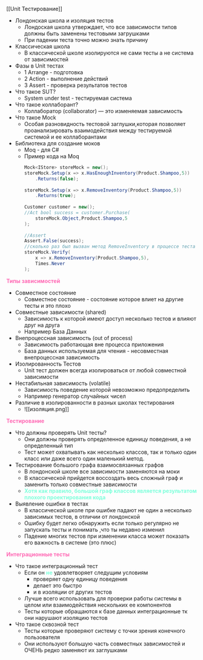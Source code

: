 [[Unit Тестирование]]

- Лондонская школа и изоляция тестов
	- Лондоская школа утверждает, что все зависимости типов должны быть заменены тестовыми загрушками
	- При падении теста точно можно знать причину
- Классическая школа
	- В классической школе изолируются не сами тесты а не система от зависимостей
- Фазы в Unit тестах 
	- 1 Arrange - подготовка
	- 2 Action - выполнение действий 
	- 3 Assert - проверка результатов тестов
- Что такое SUT?
	- System under test - тестируемая система
- Что такое коллаборант?
	- Коллаборатор (collaborator) — это изменяемая зависимость
- Что такое Mock
	- Особая разновидность тестовой заглушки,которая позволяет проанализировать взаимодействия между тестируемой системой и ее коллаборантами
- Библиотека для создание моков
	- Moq - для C#
	- Пример кода на Moq 
		```cs
		Mock<IStore> storeMock = new();  
		storeMock.Setup(x => x.HasEnoughInventory(Product.Shampoo,5))  
		    .Returns(false);  
		  
		storeMock.Setup(x => x.RemoveInventory(Product.Shampoo,5))  
		    .Returns(true);  
		  
		Customer customer = new();  
		//Act bool success = customer.Purchase(  
		    storeMock.Object,Product.Shampoo,5  
		);  
		  
		//Assert  
		Assert.False(success);  
		//сколько раз был вызван метод RemoveInventory в процессе теста
		storeMock.Verify(  
		    x => x.RemoveInventory(Product.Shampoo,5),  
		    Times.Never  
		);
		```

<span style="color:HotPink;font-weight:bold;">Типы зависимостей</span>

- Совместное состояние
	 - Совместное состояние - состояние которое влиет на другие тесты и это плохо
- Совместные зависимости (shared)
	- Зависимость к которой имеют доступ несколько тестов и влияют друг на друга
	- Например База Данных
- Внепроцессная зависимость (out of process)
	- Зависимость работающая вне процесса приложения
	- База данных используемая для чтения - несовместная внепроцессная зависимость
- Изолированность Тестов
	- Unit тест должен всегда изолироваться от любой совместной зависимости
- Нестабильная зависимость (volatile)
	- Зависимость поведение которой невозможно предопределить
	- Например генератор случайных чисел
- Различие в изолированности в разных школах тестирования
	- ![[изоляция.png]]

<span style="color:HotPink;font-weight:bold;">Тестирование</span>

- Что должны проверять Unit тесты?
	- Они должны проверять определенное единицу поведения, а не определенный тип
	- Тест может охватывать как несколько классов, так и только один класс или даже всего один маленький метод.
- Тестирование большого графа взаимосвязанных графов
	- В лондонской школе все зависимости заменяются на моки
	- В классической прийдется воссоздать весь сложный граф и заменить только совместные зависимости
	- <span style="color:#7EFFDB;font-weight:bold;">Хотя как правило, большой граф классов является результатом плохого проектирования кода</span>
- Выявление ошибки в тестах
	- В классической школе при ошибке падают не один а несколько зависимых тестов, в отличии от лондонской
	- Ошибку будет легко обнаружить если только регулярно не запускать тесты и понимать ,что ты недавно изменил
	- Падение многих тестов при изменении класса может показать его важность в системе (это плюс)

<span style="color:HotPink;font-weight:bold;">Интеграционные тесты</span>

- Что такое интеграционный тест
	- Если он <span style="color:#7EFFDB;font-weight:bold;">не</span> удовлетворяет следущим условиям
		- проверяет одну единицу поведения
		- делает это быстро
		- и в изоляции от других тестов
	 - Лучше всего использовать для проверки работы системы в целом или взаимодействия нескольких ее компонентов
	 - Тесты которые обращаются к базе данных интеграционные тк они нарушают изоляцию тестов
- Что такое сквозной тест
	- Тесты которые проверяют систему с точки зрения конечного пользователя
	- Они используют большую часть совместных зависимостей и ОЧЕНЬ редко заменяют их заглушками

